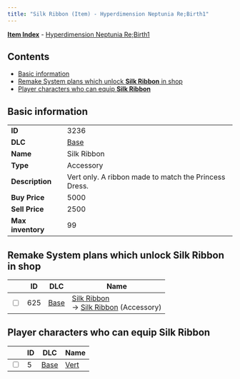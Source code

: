 ```yaml
---
title: "Silk Ribbon (Item) - Hyperdimension Neptunia Re;Birth1"
---
```


[**Item Index**](/neptunia/rb1/item/index.html) - [Hyperdimension Neptunia Re;Birth1](/neptunia/rb1)

## Contents

- [Basic information](#basic-information)
- [Remake System plans which unlock **Silk Ribbon** in shop](#remake-system-plans-which-unlock-silk-ribbon-in-shop)
- [Player characters who can equip **Silk Ribbon**](#player-characters-who-can-equip-silk-ribbon)

## Basic information

|   |   |
| -- | -- |
| **ID** | 3236 |
| **DLC** | [Base](/neptunia/rb1/dlc/1-base.html) |
| **Name** | Silk Ribbon |
| **Type** | Accessory |
| **Description** | Vert only. A ribbon made to match the Princess Dress. |
| **Buy Price** | 5000 |
| **Sell Price** | 2500 |
| **Max inventory** | 99 |


## Remake System plans which unlock **Silk Ribbon** in shop

|    | ID | DLC | Name |
| -- | -- | --- | ---- |
| <input type="checkbox" id="rb1-remake-1-625" class="trackbox" /> | 625 | [Base](/neptunia/rb1/dlc/1-base.html) | [Silk Ribbon](/neptunia/rb1/remake/1-625-silk-ribbon.html)<br /> → [Silk Ribbon](/neptunia/rb1/item/1-3236-silk-ribbon.html) (Accessory) |


## Player characters who can equip **Silk Ribbon**

|    | ID | DLC | Name |
| -- | -- | --- | ---- |
| <input type="checkbox" id="rb1-player-1-5" class="trackbox" /> | 5 | [Base](/neptunia/rb1/dlc/1-base.html) | [Vert](/neptunia/rb1/player/1-5-vert.html) |
